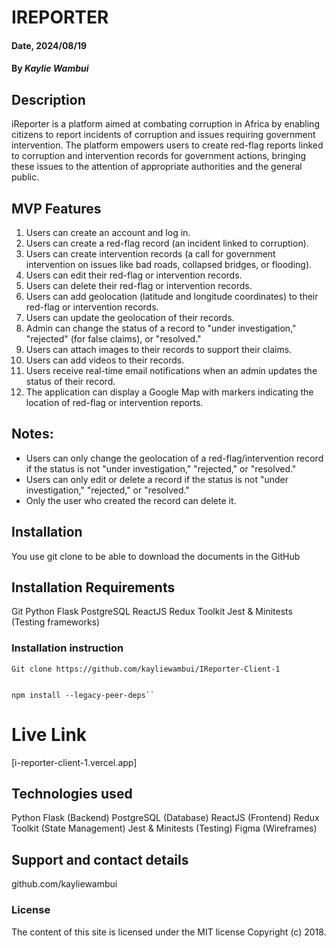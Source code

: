 # IREPORTER

#### Date, 2024/08/19

#### By *Kaylie Wambui*

## Description
iReporter is a platform aimed at combating corruption in Africa by enabling citizens to report incidents of corruption and issues requiring government intervention. The platform empowers users to create red-flag reports linked to corruption and intervention records for government actions, bringing these issues to the attention of appropriate authorities and the general public.

## MVP Features
1. Users can create an account and log in.
2. Users can create a red-flag record (an incident linked to corruption).
3. Users can create intervention records (a call for government intervention on issues like bad roads, collapsed bridges, or flooding).
4. Users can edit their red-flag or intervention records.
5. Users can delete their red-flag or intervention records.
6. Users can add geolocation (latitude and longitude coordinates) to their red-flag or intervention records.
7. Users can update the geolocation of their records.
8. Admin can change the status of a record to "under investigation," "rejected" (for false claims), or "resolved."
9. Users can attach images to their records to support their claims.
10. Users can add videos to their records.
12. Users receive real-time email notifications when an admin updates the status of their record.
13. The application can display a Google Map with markers indicating the location of red-flag or intervention reports.

## Notes:
- Users can only change the geolocation of a red-flag/intervention record if the status is not "under investigation," "rejected," or "resolved."
- Users can only edit or delete a record if the status is not "under investigation," "rejected," or "resolved."
- Only the user who created the record can delete it.

## Installation
You use git clone to be able to download the documents in the GitHub

## Installation Requirements
Git
Python Flask
PostgreSQL
ReactJS
Redux Toolkit
Jest & Minitests (Testing frameworks)

### Installation instruction
```
Git clone https://github.com/kayliewambui/IReporter-Client-1

```
```

npm install --legacy-peer-deps``

```

# Live Link
[i-reporter-client-1.vercel.app]

## Technologies used
Python Flask (Backend)
PostgreSQL (Database)
ReactJS (Frontend)
Redux Toolkit (State Management)
Jest & Minitests (Testing)
Figma (Wireframes)

## Support and contact details
github.com/kayliewambui

### License
The content of this site is licensed under the MIT license
Copyright (c) 2018.



















